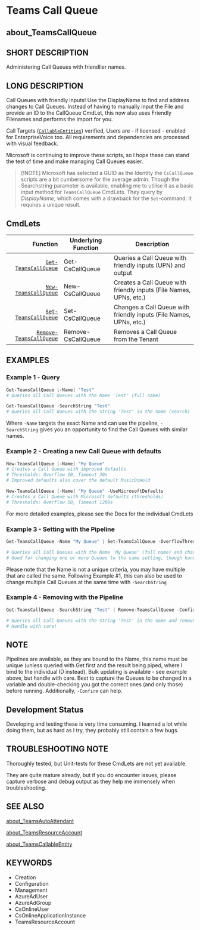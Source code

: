 ﻿# Teams Call Queue

## about_TeamsCallQueue

## SHORT DESCRIPTION

Administering Call Queues with friendlier names.

## LONG DESCRIPTION

Call Queues with friendly inputs! Use the DisplayName to find and address changes to Call Queues.
Instead of having to manually input the File and provide an ID to the CallQueue CmdLet, this now also uses Friendly Filenames and performs the import for you.

Call Targets ([`CallableEntities`](about_TeamsCallableEntity.md)) verified, Users are - if licensed - enabled for EnterpriseVoice too. All requirements and dependencies are processed with visual feedback.

Microsoft is continuing to improve these scripts, so I hope these can stand the test of time and make managing Call Queues easier.

> [!NOTE] Microsoft has selected a GUID as the Identity the `CsCallQueue` scripts are a bit cumbersome for the average admin. Though the Searchstring parameter is available, enabling me to utilise it as a basic input method for `TeamsCallQueue` CmdLets. They query by *DisplayName*, which comes with a drawback for the `Set`-command: It requires a unique result.

## CmdLets

| Function                                                    | Underlying Function | Description                                                        |
| -----------------------------------------------------------: | ------------------- | ------------------------------------------------------------------ |
| [`Get-TeamsCallQueue`](Get-TeamsCallQueue.md)       | Get-CsCallQueue     | Queries a Call Queue with friendly inputs (UPN) and output         |
| [`New-TeamsCallQueue`](New-TeamsCallQueue.md)       | New-CsCallQueue     | Creates a Call Queue with friendly inputs (File Names, UPNs, etc.) |
| [`Set-TeamsCallQueue`](Set-TeamsCallQueue.md)       | Set-CsCallQueue     | Changes a Call Queue with friendly inputs (File Names, UPNs, etc.) |
| [`Remove-TeamsCallQueue`](Remove-TeamsCallQueue.md) | Remove-CsCallQueue  | Removes a Call Queue from the Tenant                               |

## EXAMPLES

### Example 1 - Query

```powershell
Get-TeamsCallQueue [-Name] "Test"
# Queries all Call Queues with the Name 'Test' (full name)

Get-TeamsCallQueue -SearchString "Test"
# Queries all Call Queues with the String 'Test' in the name (search)
```

Where `-Name` targets the exact Name and can use the pipeline, `-SearchString` gives you an opportunity to find the Call Queues with similar names.

### Example 2 - Creating a new Call Queue with defaults

```powershell
New-TeamsCallQueue [-Name] "My Queue"
# Creates a Call Queue with improved defaults
# Thresholds: Overflow 10, Timeout 30s
# Improved defaults also cover the default MusicOnHold

New-TeamsCallQueue [-Name] "My Queue" -UseMicrosoftDefaults
# Creates a Call Queue with Microsoft defaults (thresholds)
# Thresholds: Overflow 50, Timeout 1200s
```

For more detailed examples, please see the Docs for the individual CmdLets

### Example 3 - Setting with the Pipeline

```powershell
Get-TeamsCallQueue -Name "My Queue" | Set-TeamsCallQueue -OverflowThreshold 120

# Queries all Call Queues with the Name 'My Queue' (full name) and changes the OverflowThreshold.
# Good for changing one or more Queues to the same setting, though handle with care!
```

Please note that the Name is not a unique criteria, you may have multiple that are called the same. Following Example #1, this can also be used to change multiple Call Queues at the same time with `-SearchString`

### Example 4 - Removing with the Pipeline

```powershell
Get-TeamsCallQueue -SearchString "Test" | Remove-TeamsCallQueue -Confirm

# Queries all Call Queues with the String 'Test' in the name and removes them. Prompts for confirmation for each.
# Handle with care!
```

## NOTE

Pipelines are available, as they are bound to the Name, this name must be unique (unless queried with Get first and the result being piped, where I bind to the individual ID instead). Bulk updating is available - see example above, but handle with care.  Best to capture the Queues to be changed in a variable and double-checking you got the correct ones (and only those) before running. Additionally, `-Confirm` can help.

## Development Status

Developing and testing these is very time consuming. I learned a lot while doing them, but as hard as I try, they probably still contain a few bugs.

## TROUBLESHOOTING NOTE

Thoroughly tested, but Unit-tests for these CmdLets are not yet available.

They are quite mature already, but if you do encounter issues, please capture verbose and debug output as they help me immensely when troubleshooting.

## SEE ALSO

[about_TeamsAutoAttendant](about_TeamsAutoAttendant.md)

[about_TeamsResourceAccount](about_TeamsResourceAccount.md)

[about_TeamsCallableEntity](about_TeamsCallableEntity.md)

## KEYWORDS

- Creation
- Configuration
- Management
- AzureAdUser
- AzureAdGroup
- CsOnlineUser
- CsOnlineApplicationInstance
- TeamsResourceAccount
